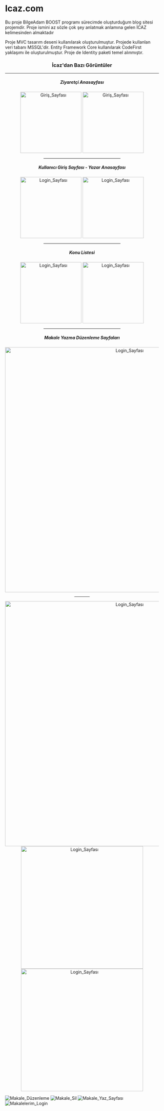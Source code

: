 # Icaz.com


<p>Bu proje BilgeAdam BOOST programı sürecimde oluşturduğum blog sitesi projemdir. Proje ismini az sözle çok şey anlatmak anlamına gelen İCAZ kelimesinden almaktadır</p>

<p> Proje MVC tasarım deseni kullanılarak oluşturulmuştur. Projede kullanlan veri tabanı MSSQL'dir. Entity Framework Core kullanılarak CodeFirst yaklaşımı ile oluşturulmuştur. Proje de Identity paketi temel alınmıştır. </p>
<h3 style="text-align: center;">İcaz'dan Bazı Görüntüler</h3>
<hr>
<h5 align="center" >Ziyaretçi Anasayfası</h5>
<div align="center">
  <img height="200" src="https://github.com/Onur-Kose/Icaz.com/assets/103755656/791a417b-3ad6-4b26-8d38-62aa4f5ce727" alt="Giriş_Sayfası">
    <img height="200" src="https://github.com/Onur-Kose/Icaz.com/assets/103755656/1a4d86f3-e3d1-478a-8980-778121bb4b69" alt="Giriş_Sayfası">
      <hr width="50%">
 </div>
 <h5 align="center" >Kullanıcı Giriş Sayfası - Yazar Anasayfası</h5> 
 <div align="center"  width="90%" >
    <img  height="200" src="https://github.com/Onur-Kose/Icaz.com/assets/103755656/3a3e455d-3aa6-4c74-a999-e079e0629abb" alt="Login_Sayfası">
    <img  height="200" src="https://github.com/Onur-Kose/Icaz.com/assets/103755656/e7edeae3-b4b8-4b53-b8ab-c78b3b3a1836" alt="Login_Sayfası">
      <hr width="50%">
 </div>
 <h5 align="center" >Konu Listesi</h5> 
  <div align="center"  width="90%" >
    <img  height="200" src="https://github.com/Onur-Kose/Icaz.com/assets/103755656/43d406f0-7ec4-4b1c-be8f-d51425c4538a" alt="Login_Sayfası">
    <img  height="200" src="https://github.com/Onur-Kose/Icaz.com/assets/103755656/6f3e5e3e-3e0b-41e6-a798-726ef5e39ca5" alt="Login_Sayfası">
    <hr width="50%">
 </div>
  <h5 align="center" >Makale Yazma Düzenleme Sayfaları</h5> 
  <div align="center"  width="90%" >
      <img  width="800" src="https://github.com/Onur-Kose/Icaz.com/assets/103755656/65bf043c-5d81-4a78-afec-9de2e22c29c5" alt="Login_Sayfası">
  <hr width="10%">
      <img  width="800" src="https://github.com/Onur-Kose/Icaz.com/assets/103755656/3d2f472b-5de5-4ee4-8206-df676786a3f3" alt="Login_Sayfası">
    <img  width="400" src="https://github.com/Onur-Kose/Icaz.com/assets/103755656/fb3cc48a-18e3-48e4-8fc3-293189c54e6f" alt="Login_Sayfası">
    <img  width="400" src="https://github.com/Onur-Kose/Icaz.com/assets/103755656/9ef68aa8-f33f-4e42-b2d5-ade133946c96" alt="Login_Sayfası">

 </div>
 

![Makale_Düzenleme](https://github.com/Onur-Kose/Icaz.com/assets/103755656/fb3cc48a-18e3-48e4-8fc3-293189c54e6f)
![Makale_Sil](https://github.com/Onur-Kose/Icaz.com/assets/103755656/9ef68aa8-f33f-4e42-b2d5-ade133946c96)
![Makale_Yaz_Sayfası](https://github.com/Onur-Kose/Icaz.com/assets/103755656/65bf043c-5d81-4a78-afec-9de2e22c29c5)
![Makalelerim_Login](https://github.com/Onur-Kose/Icaz.com/assets/103755656/3d2f472b-5de5-4ee4-8206-df676786a3f3)


